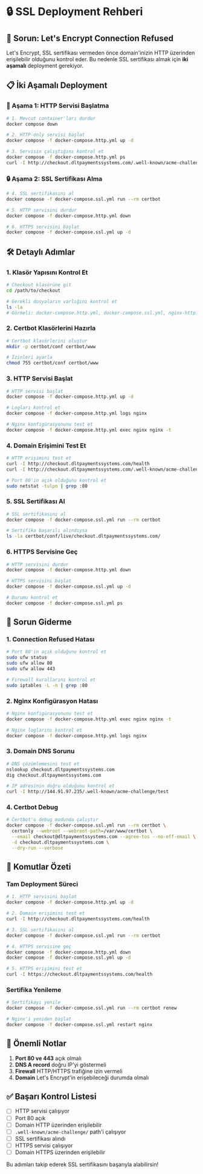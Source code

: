 # 🔒 SSL Deployment Rehberi

## 🚨 Sorun: Let's Encrypt Connection Refused

Let's Encrypt, SSL sertifikası vermeden önce domain'inizin HTTP üzerinden erişilebilir olduğunu kontrol eder. 
Bu nedenle SSL sertifikası almak için **iki aşamalı** deployment gerekiyor.

## 📋 İki Aşamalı Deployment

### 🔄 Aşama 1: HTTP Servisi Başlatma

```bash
# 1. Mevcut container'ları durdur
docker compose down

# 2. HTTP-only servisi başlat
docker compose -f docker-compose.http.yml up -d

# 3. Servisin çalıştığını kontrol et
docker compose -f docker-compose.http.yml ps
curl -I http://checkout.dltpaymentssystems.com/.well-known/acme-challenge/test
```

### 🔒 Aşama 2: SSL Sertifikası Alma

```bash
# 4. SSL sertifikasını al
docker compose -f docker-compose.ssl.yml run --rm certbot

# 5. HTTP servisini durdur
docker compose -f docker-compose.http.yml down

# 6. HTTPS servisini başlat
docker compose -f docker-compose.ssl.yml up -d
```

## 🛠️ Detaylı Adımlar

### 1. Klasör Yapısını Kontrol Et
```bash
# Checkout klasörüne git
cd /path/to/checkout

# Gerekli dosyaların varlığını kontrol et
ls -la
# Görmeli: docker-compose.http.yml, docker-compose.ssl.yml, nginx-http.conf, nginx-ssl.conf, .env
```

### 2. Certbot Klasörlerini Hazırla
```bash
# Certbot klasörlerini oluştur
mkdir -p certbot/conf certbot/www

# İzinleri ayarla
chmod 755 certbot/conf certbot/www
```

### 3. HTTP Servisi Başlat
```bash
# HTTP servisi başlat
docker compose -f docker-compose.http.yml up -d

# Logları kontrol et
docker compose -f docker-compose.http.yml logs nginx

# Nginx konfigürasyonunu test et
docker compose -f docker-compose.http.yml exec nginx nginx -t
```

### 4. Domain Erişimini Test Et
```bash
# HTTP erişimini test et
curl -I http://checkout.dltpaymentssystems.com/health
curl -I http://checkout.dltpaymentssystems.com/.well-known/acme-challenge/test

# Port 80'in açık olduğunu kontrol et
sudo netstat -tulpn | grep :80
```

### 5. SSL Sertifikası Al
```bash
# SSL sertifikasını al
docker compose -f docker-compose.ssl.yml run --rm certbot

# Sertifika başarılı alındıysa
ls -la certbot/conf/live/checkout.dltpaymentssystems.com/
```

### 6. HTTPS Servisine Geç
```bash
# HTTP servisini durdur
docker compose -f docker-compose.http.yml down

# HTTPS servisini başlat
docker compose -f docker-compose.ssl.yml up -d

# Durumu kontrol et
docker compose -f docker-compose.ssl.yml ps
```

## 🔧 Sorun Giderme

### 1. Connection Refused Hatası
```bash
# Port 80'in açık olduğunu kontrol et
sudo ufw status
sudo ufw allow 80
sudo ufw allow 443

# Firewall kurallarını kontrol et
sudo iptables -L -n | grep :80
```

### 2. Nginx Konfigürasyon Hatası
```bash
# Nginx konfigürasyonunu test et
docker compose -f docker-compose.http.yml exec nginx nginx -t

# Nginx loglarını kontrol et
docker compose -f docker-compose.http.yml logs nginx
```

### 3. Domain DNS Sorunu
```bash
# DNS çözümlemesini test et
nslookup checkout.dltpaymentssystems.com
dig checkout.dltpaymentssystems.com

# IP adresinin doğru olduğunu kontrol et
curl -I http://144.91.97.235/.well-known/acme-challenge/test
```

### 4. Certbot Debug
```bash
# Certbot'u debug modunda çalıştır
docker compose -f docker-compose.ssl.yml run --rm certbot \
  certonly --webroot --webroot-path=/var/www/certbot \
  --email checkout@dltpaymentssystems.com --agree-tos --no-eff-email \
  -d checkout.dltpaymentssystems.com \
  --dry-run --verbose
```

## 📝 Komutlar Özeti

### Tam Deployment Süreci
```bash
# 1. HTTP servisini başlat
docker compose -f docker-compose.http.yml up -d

# 2. Domain erişimini test et
curl -I http://checkout.dltpaymentssystems.com/health

# 3. SSL sertifikasını al
docker compose -f docker-compose.ssl.yml run --rm certbot

# 4. HTTPS servisine geç
docker compose -f docker-compose.http.yml down
docker compose -f docker-compose.ssl.yml up -d

# 5. HTTPS erişimini test et
curl -I https://checkout.dltpaymentssystems.com/health
```

### Sertifika Yenileme
```bash
# Sertifikayı yenile
docker compose -f docker-compose.ssl.yml run --rm certbot renew

# Nginx'i yeniden başlat
docker compose -f docker-compose.ssl.yml restart nginx
```

## 🚨 Önemli Notlar

1. **Port 80 ve 443** açık olmalı
2. **DNS A record** doğru IP'yi göstermeli
3. **Firewall** HTTP/HTTPS trafiğine izin vermeli
4. **Domain** Let's Encrypt'in erişebileceği durumda olmalı

## ✅ Başarı Kontrol Listesi

- [ ] HTTP servisi çalışıyor
- [ ] Port 80 açık
- [ ] Domain HTTP üzerinden erişilebilir
- [ ] `.well-known/acme-challenge/` path'i çalışıyor
- [ ] SSL sertifikası alındı
- [ ] HTTPS servisi çalışıyor
- [ ] Domain HTTPS üzerinden erişilebilir

Bu adımları takip ederek SSL sertifikasını başarıyla alabilirsin! 
